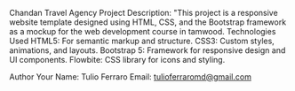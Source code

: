 Chandan Travel Agency
Project Description:
"This project is a responsive website template designed using HTML, CSS, and the Bootstrap framework as a mockup
for the web development course in tamwood.
Technologies Used
HTML5: For semantic markup and structure.
CSS3: Custom styles, animations, and layouts.
Bootstrap 5: Framework for responsive design and UI components.
Flowbite: CSS library for icons and styling.

Author
Your Name: Tulio Ferraro
Email: tulioferraromd@gmail.com